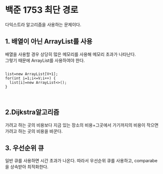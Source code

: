 # 백준 1753 최단 경로

다익스트라 알고리즘을 사용하는 문제이다. <br>

## 1. 배열이 아닌 ArrayList를 사용

배열을 사용할 경우 상당히 많은 메모리를 사용해 메모리 초과가 나타난다.<br>
그렇기 때문에 ArrayList를 사용하여야 한다.
<pre>
<code>
list=new ArrayList[V+1];
for(int i=1;i<=V;i++) {
  list[i]=new ArrayList<>();
}

</code>
</pre>

## 2.Dijkstra알고리즘

가려고 하는 곳의 비용보다 지금 있는 장소의 비용+그곳에서 가기까지의 비용이 작으면 가려고 하는 곳의 비용을 바꾼다.

## 3. 우선순위 큐

일반 큐를 사용하면 시간 초과가 나온다. 따라서 우선순위 큐를 사용하고, comparabe을 상속받아 최적화한다.
